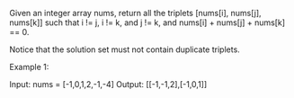 Given an integer array nums, return all the triplets [nums[i], nums[j], nums[k]] such that i != j, i != k, and j != k, and nums[i] + nums[j] + nums[k] == 0.

Notice that the solution set must not contain duplicate triplets.

Example 1:

Input: nums = [-1,0,1,2,-1,-4]
Output: [[-1,-1,2],[-1,0,1]]